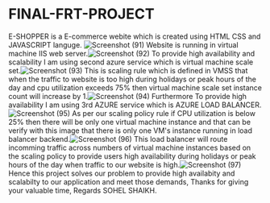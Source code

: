 # FINAL-FRT-PROJECT
E-SHOPPER is a E-commerce webite which is created using HTML CSS and JAVASCRIPT languge. ![Screenshot (91)](https://github.com/SOHEL9764/FINAL-FRT-PROJECT/assets/129665439/4fbbc62e-4fbf-4105-96ad-07a480ffcfe4)
Website is running in virtual machine IIS web server.![Screenshot (92)](https://github.com/SOHEL9764/FINAL-FRT-PROJECT/assets/129665439/237b58a2-fac6-4d63-8195-163e47d0ad93)
To provide high availability and scalability I am using second azure service which is virtual machine scale set.![Screenshot (93)](https://github.com/SOHEL9764/FINAL-FRT-PROJECT/assets/129665439/b89111ec-5f9a-4a75-8001-5b1cddd6984c)
This is scaling rule which is defined in VMSS that when the traffic to website is too high during holidays or peak hours of the day and cpu utilization exceeds 75% then virtual machine scale set instance count will increase by 1.![Screenshot (94)](https://github.com/SOHEL9764/FINAL-FRT-PROJECT/assets/129665439/13b5365b-88a0-45df-b2fb-df18a0509052)
Furthermore To provide high availability I am using 3rd AZURE service which is AZURE LOAD BALANCER.![Screenshot (95)](https://github.com/SOHEL9764/FINAL-FRT-PROJECT/assets/129665439/1a58e1f8-ce9e-4901-a067-3c0a9b1aaf53)
As per our scaling policy rule if CPU utilization is below 25% then there will be only one virtual machine instance and that can be verify with this image that there is only one VM's instance running in load balancer backend.![Screenshot (96)](https://github.com/SOHEL9764/FINAL-FRT-PROJECT/assets/129665439/f4f739f1-0461-4977-8602-4fdb491eaa4f)
This load balancer will route incomming traffic across numbers of virtual machine instances based on the scaling policy to provide users high availability during holidays or peak hours of the day when traffic to our website is high.![Screenshot (97)](https://github.com/SOHEL9764/FINAL-FRT-PROJECT/assets/129665439/841c5490-157f-4a8a-8ead-a0387bf6190f)
Hence this project solves our problem to provide high availabity and scalabilty to our application and meet those demands, Thanks for giving your valuable time, Regards SOHEL SHAIKH.
